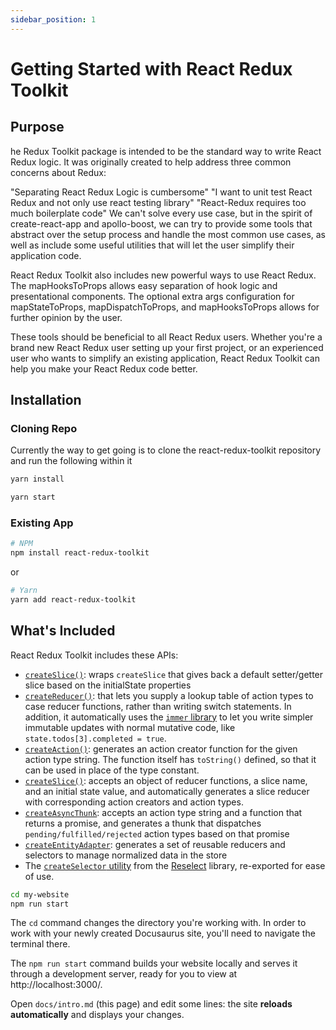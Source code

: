 ```yaml
---
sidebar_position: 1
---
```


# Getting Started with React Redux Toolkit

## Purpose

he Redux Toolkit package is intended to be the standard way to write React Redux logic. It was originally created to help address three common concerns about Redux:

"Separating React Redux Logic is cumbersome"
"I want to unit test React Redux and not only use react testing library"
"React-Redux requires too much boilerplate code"
We can't solve every use case, but in the spirit of create-react-app and apollo-boost, we can try to provide some tools that abstract over the setup process and handle the most common use cases, as well as include some useful utilities that will let the user simplify their application code.

React Redux Toolkit also includes new powerful ways to use React Redux. The mapHooksToProps allows easy separation of hook logic and presentational components. The optional extra args configuration for mapStateToProps, mapDispatchToProps, and mapHooksToProps allows for further opinion by the user.

These tools should be beneficial to all React Redux users. Whether you're a brand new React Redux user setting up your first project, or an experienced user who wants to simplify an existing application, React Redux Toolkit can help you make your React Redux code better.

## Installation

### Cloning Repo

Currently the way to get going is to clone the react-redux-toolkit repository and run the following within it

```bash
yarn install

yarn start
```

### Existing App

```bash
# NPM
npm install react-redux-toolkit
```

or

```bash
# Yarn
yarn add react-redux-toolkit
```

## What's Included

React Redux Toolkit includes these APIs:

- [`createSlice()`](./api/createSlice.mdx): wraps `createSlice` that gives back a default setter/getter slice based on the initialState properties
- [`createReducer()`](../api/createReducer.mdx): that lets you supply a lookup table of action types to case reducer functions, rather than writing switch statements. In addition, it automatically uses the [`immer` library](https://github.com/immerjs/immer) to let you write simpler immutable updates with normal mutative code, like `state.todos[3].completed = true`.
- [`createAction()`](../api/createAction.mdx): generates an action creator function for the given action type string. The function itself has `toString()` defined, so that it can be used in place of the type constant.
- [`createSlice()`](../api/createSlice.mdx): accepts an object of reducer functions, a slice name, and an initial state value, and automatically generates a slice reducer with corresponding action creators and action types.
- [`createAsyncThunk`](../api/createAsyncThunk.mdx): accepts an action type string and a function that returns a promise, and generates a thunk that dispatches `pending/fulfilled/rejected` action types based on that promise
- [`createEntityAdapter`](../api/createEntityAdapter.mdx): generates a set of reusable reducers and selectors to manage normalized data in the store
- The [`createSelector` utility](../api/createSelector.mdx) from the [Reselect](https://github.com/reduxjs/reselect) library, re-exported for ease of use.

```bash
cd my-website
npm run start
```

The `cd` command changes the directory you're working with. In order to work with your newly created Docusaurus site, you'll need to navigate the terminal there.

The `npm run start` command builds your website locally and serves it through a development server, ready for you to view at http://localhost:3000/.

Open `docs/intro.md` (this page) and edit some lines: the site **reloads automatically** and displays your changes.
